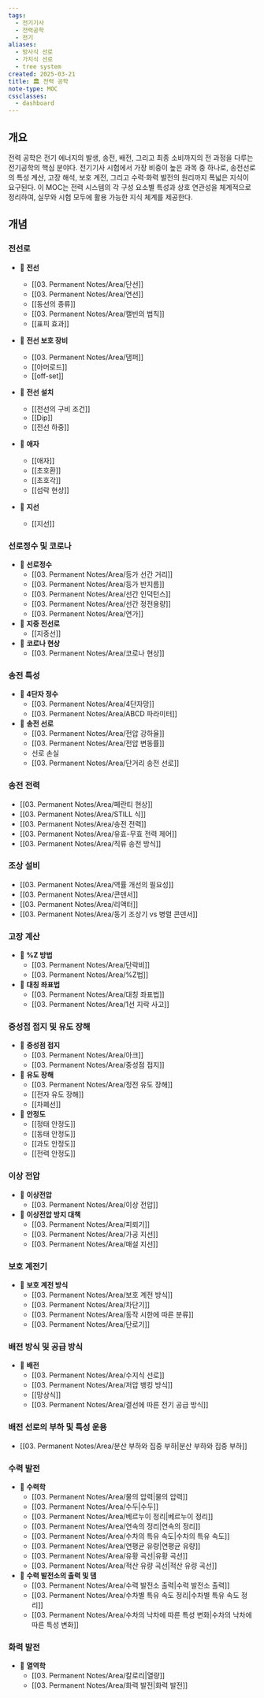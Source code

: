 ```yaml
---
tags:
  - 전기기사
  - 전력공학
  - 전기
aliases:
  - 방사식 선로
  - 가지식 선로
  - tree system
created: 2025-03-21
title: 🏛️ 전력 공학
note-type: MOC
cssclasses:
  - dashboard
---
```


## 개요
전력 공학은 전기 에너지의 발생, 송전, 배전, 그리고 최종 소비까지의 전 과정을 다루는 전기공학의 핵심 분야다. 전기기사 시험에서 가장 비중이 높은 과목 중 하나로, 송전선로의 특성 계산, 고장 해석, 보호 계전, 그리고 수력·화력 발전의 원리까지 폭넓은 지식이 요구된다. 이 MOC는 전력 시스템의 각 구성 요소별 특성과 상호 연관성을 체계적으로 정리하여, 실무와 시험 모두에 활용 가능한 지식 체계를 제공한다.

## 개념

### 전선로

- 📖 **전선**
	- [[03. Permanent Notes/Area/단선]]
	- [[03. Permanent Notes/Area/연선]]
	- [[동선의 종류]]
	- [[03. Permanent Notes/Area/캘빈의 법칙]]
	- [[표피 효과]]
	
- 📖 **전선 보호 장비**
	- [[03. Permanent Notes/Area/댐퍼]]
	- [[아머로드]]
	- [[off-set]]
- 📖 **전선 설치**
	- [[전선의 구비 조건]]
	- [[Dip]]
	- [[전선 하중]]
- 📖 **애자**
	- [[애자]]
	- [[초호환]]
	- [[초호각]]
	- [[섬락 현상]]
- 📖 **지선**
	- [[지선]]

### 선로정수 및 코로나

- 📖 **선로정수**
	- [[03. Permanent Notes/Area/등가 선간 거리]]
	- [[03. Permanent Notes/Area/등가 반지름]]
	- [[03. Permanent Notes/Area/선간 인덕턴스]]
	- [[03. Permanent Notes/Area/선간 정전용량]]
	- [[03. Permanent Notes/Area/연가]]
- 📖 **지중 전선로**
	- [[지중선]]
- 📖 **코로나 현상**
	- [[03. Permanent Notes/Area/코로나 현상]]
### 송전 특성
- 📖 **4단자 정수**
	- [[03. Permanent Notes/Area/4단자망]]
	- [[03. Permanent Notes/Area/ABCD 파라미터]]
- 📖 **송전 선로**
	- [[03. Permanent Notes/Area/전압 강하율]]
	- [[03. Permanent Notes/Area/전압 변동률]]
	- 선로 손실
	- [[03. Permanent Notes/Area/단거리 송전 선로]]

### 송전 전력
- [[03. Permanent Notes/Area/페란티 현상]]
- [[03. Permanent Notes/Area/STILL 식]]
- [[03. Permanent Notes/Area/송전 전력]]
- [[03. Permanent Notes/Area/유효-무효 전력 제어]]
- [[03. Permanent Notes/Area/직류 송전 방식]]
### 조상 설비
- [[03. Permanent Notes/Area/역률 개선의 필요성]]
- [[03. Permanent Notes/Area/콘덴서]]
- [[03. Permanent Notes/Area/리액터]]
- [[03. Permanent Notes/Area/동기 조상기 vs 병렬 콘덴서]]




### 고장 계산
- 📖 **%Z 방법**
	- [[03. Permanent Notes/Area/단락비]]
	- [[03. Permanent Notes/Area/%Z법]]
- 📖 **대칭 좌표법**
	- [[03. Permanent Notes/Area/대칭 좌표법]]
	- [[03. Permanent Notes/Area/1선 지락 사고]]

### 중성접 접지 및 유도 장해
- 📖 **중성점 접지**
	- [[03. Permanent Notes/Area/아크]]
	- [[03. Permanent Notes/Area/중성점 접지]]
- 📖 **유도 장해**
	- [[03. Permanent Notes/Area/정전 유도 장해]]
	- [[전자 유도 장해]]
	- [[차폐선]]
- 📖 **안정도**
	- [[정태 안정도]]
	- [[동태 안정도]]
	- [[과도 안정도]]
	- [[전력 안정도]]
### 이상 전압

- 📖 **이상전압**
	- [[03. Permanent Notes/Area/이상 전압]]
- 📖 **이상전압 방지 대책**
	- [[03. Permanent Notes/Area/피뢰기]]
	- [[03. Permanent Notes/Area/가공 지선]]
	- [[03. Permanent Notes/Area/매설 지선]]


### 보호 계전기
- 📖 **보호 계전 방식**
	- [[03. Permanent Notes/Area/보호 계전 방식]]
	- [[03. Permanent Notes/Area/차단기]]
	- [[03. Permanent Notes/Area/동작 시한에 따른 분류]]
	- [[03. Permanent Notes/Area/단로기]]
### 배전 방식 및 공급 방식
- 📖 **배전**
	- [[03. Permanent Notes/Area/수지식 선로]]
	- [[03. Permanent Notes/Area/저압 뱅킹 방식]]
	- [[망상식]]
	- [[03. Permanent Notes/Area/결선에 따른 전기 공급 방식]]

### 배전 선로의 부하 및 특성 운용
- [[03. Permanent Notes/Area/분산 부하와 집중 부하|분산 부하와 집중 부하]]
### 수력 발전
- 📖 **수력학**
	- [[03. Permanent Notes/Area/물의 압력|물의 압력]]
	- [[03. Permanent Notes/Area/수두|수두]]
	- [[03. Permanent Notes/Area/베르누이 정리|베르누이 정리]]
	- [[03. Permanent Notes/Area/연속의 정리|연속의 정리]]
	- [[03. Permanent Notes/Area/수차의 특유 속도|수차의 특유 속도]]
	- [[03. Permanent Notes/Area/연평균 유량|연평균 유량]]
	- [[03. Permanent Notes/Area/유황 곡선|유황 곡선]]
	- [[03. Permanent Notes/Area/적산 유량 곡선|적산 유량 곡선]]
- 📖 **수력 발전소의 출력 및 댐**
	- [[03. Permanent Notes/Area/수력 발전소 출력|수력 발전소 출력]]
	- [[03. Permanent Notes/Area/수차별 특유 속도 정리|수차별 특유 속도 정리]]
	- [[03. Permanent Notes/Area/수차의 낙차에 따른 특성 변화|수차의 낙차에 따른 특성 변화]]

### 화력 발전
- 📖 **열역학**
	- [[03. Permanent Notes/Area/칼로리|열량]]
	- [[03. Permanent Notes/Area/화력 발전|화력 발전]]